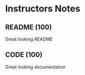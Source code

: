 # Instructors Notes

## README (100)
Great looking README

## CODE (100)
Great looking documentation
